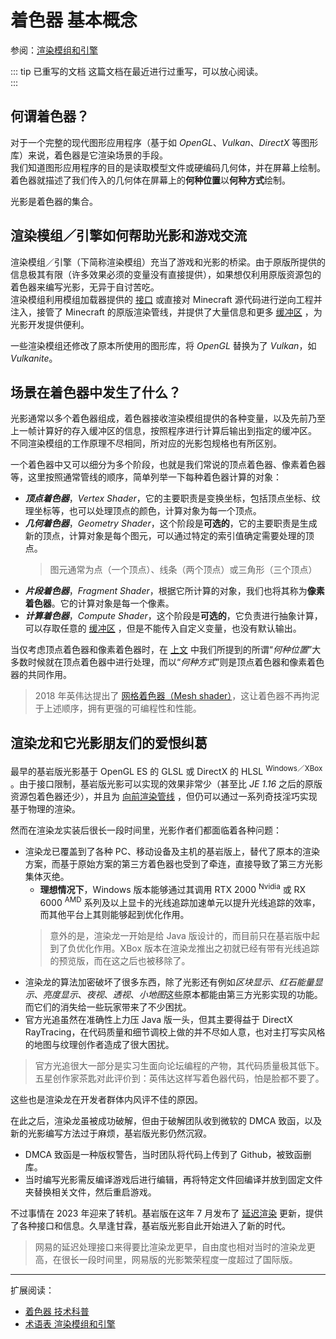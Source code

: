 # 着色器 基本概念

参阅：[渲染模组和引擎](terms.md#渲染模组和引擎)

::: tip 已重写的文档
这篇文档在最近进行过重写，可以放心阅读。  
:::

## 何谓着色器？

对于一个完整的现代图形应用程序（基于如 *OpenGL*、*Vulkan*、*DirectX* 等图形库）来说，着色器是它渲染场景的手段。  
我们知道图形应用程序的目的是读取模型文件或硬编码几何体，并在屏幕上绘制。着色器就描述了我们传入的几何体在屏幕上的**何种位置**以**何种方式**绘制。

光影是着色器的集合。

## 渲染模组／引擎如何帮助光影和游戏交流

渲染模组／引擎（下简称渲染模组）充当了游戏和光影的桥梁。由于原版所提供的信息极其有限（许多效果必须的变量没有直接提供），如果想仅利用原版资源包的着色器来编写光影，无异于自讨苦吃。  
渲染模组利用模组加载器提供的 [接口](terms.md#应用程序接口) 或直接对 Minecraft 源代码进行逆向工程并注入，接管了 Minecraft 的原版渲染管线，并提供了大量信息和更多 [缓冲区](terms.md#缓冲区) ，为光影开发提供便利。

一些渲染模组还修改了原本所使用的图形库，将 *OpenGL* 替换为了 *Vulkan*，如 *Vulkanite*。

## 场景在着色器中发生了什么？

光影通常以多个着色器组成，着色器接收渲染模组提供的各种变量，以及先前乃至上一帧计算好的存入缓冲区的信息，按照程序进行计算后输出到指定的缓冲区。  
不同渲染模组的工作原理不尽相同，所对应的光影包规格也有所区别。

一个着色器中又可以细分为多个阶段，也就是我们常说的顶点着色器、像素着色器等，这里按照通常管线的顺序，简单列举一下每种着色器计算的对象：

- ***顶点着色器***，*Vertex Shader*，它的主要职责是变换坐标，包括顶点坐标、纹理坐标等，也可以处理顶点的颜色，计算对象为每一个顶点。
- ***几何着色器***，*Geometry Shader*，这个阶段是**可选的**，它的主要职责是生成新的顶点，计算对象是每个图元，可以通过特定的索引值确定需要处理的顶点。
  > 图元通常为点（一个顶点）、线条（两个顶点）或三角形（三个顶点）
- ***片段着色器***，*Fragment Shader*，根据它所计算的对象，我们也将其称为**像素着色器**。它的计算对象是每一个像素。
- ***计算着色器***，*Compute Shader*，这个阶段是**可选的**，它负责进行抽象计算，可以存取任意的 [缓冲区](terms.md#缓冲区) ，但是不能传入自定义变量，也没有默认输出。

当仅考虑顶点着色器和像素着色器时，在 [上文](#何谓着色器) 中我们所提到的所谓“*何种位置*”大多数时候就在顶点着色器中进行处理，而以“*何种方式*”则是顶点着色器和像素着色器的共同作用。

> 2018 年英伟达提出了 [网格着色器（Mesh shader）](https://developer.nvidia.com/zh-cn/blog/introduction-turing-mesh-shaders/)，这让着色器不再拘泥于上述顺序，拥有更强的可编程性和性能。

## 渲染龙和它光影朋友们的爱恨纠葛

最早的基岩版光影基于 OpenGL ES 的 GLSL 或 DirectX 的 HLSL <sup>Windows／XBox</sup> 。由于接口限制，基岩版光影可以实现的效果非常少（甚至比 *JE 1.16* 之后的原版资源包着色器还少），并且为 [向前渲染管线](terms.md#向前渲染法) ，但仍可以通过一系列奇技淫巧实现基于物理的渲染。

然而在渲染龙实装后很长一段时间里，光影作者们都面临着各种问题：

- 渲染龙已覆盖到了各种 PC、移动设备及主机的基岩版上，替代了原本的渲染方案，而基于原始方案的第三方着色器也受到了牵连，直接导致了第三方光影集体灭绝。
  - **理想情况下**，Windows 版本能够通过其调用 RTX 2000 <sup>Nvidia</sup> 或 RX 6000 <sup>AMD</sup> 系列及以上显卡的光线追踪加速单元以提升光线追踪的效率，而其他平台上其则能够起到优化作用。
  > 意外的是，渲染龙一开始是给 Java 版设计的，而目前只在基岩版中起到了负优化作用。XBox 版本在渲染龙推出之初就已经有带有光线追踪的预览版，而在这之后也被移除了。
- 渲染龙的算法加密破坏了很多东西，除了光影还有例如*区块显示*、*红石能量显示*、*亮度显示*、*夜视*、*透视*、*小地图*这些原本都能由第三方光影实现的功能。而它们的消失给一些玩家带来了不少困扰。
- 官方光追虽然在准确性上力压 Java 版一头，但其主要得益于 DirectX RayTracing，在代码质量和细节调校上做的并不尽如人意，也对主打写实风格的地图与纹理创作者造成了很大困扰。

> 官方光追很大一部分是实习生面向论坛编程的产物，其代码质量极其低下。五星创作家茶匙对此评价到：英伟达这样写着色器代码，怕是脸都不要了。

这些也是渲染龙在开发者群体内风评不佳的原因。

在此之后，渲染龙虽被成功破解，但由于破解团队收到微软的 DMCA 致函，以及新的光影编写方法过于麻烦，基岩版光影仍然沉寂。

- DMCA 致函是一种版权警告，当时团队将代码上传到了 Github，被致函删库。
- 当时编写光影需反编译游戏后进行编辑，再将特定文件回编译并放到固定文件夹替换相关文件，然后重启游戏。

不过事情在 2023 年迎来了转机。基岩版在这年 7 月发布了 [延迟渲染](terms.md#延迟渲染法) 更新，提供了各种接口和信息。久旱逢甘霖，基岩版光影自此开始进入了新的时代。

> 网易的延迟处理接口来得要比渲染龙更早，自由度也相对当时的渲染龙更高，在很长一段时间里，网易版的光影繁荣程度一度超过了国际版。

---

扩展阅读：
- [着色器 技术科普](shaders-advanced.md)
- [术语表 渲染模组和引擎](terms.md#渲染模组和引擎)
